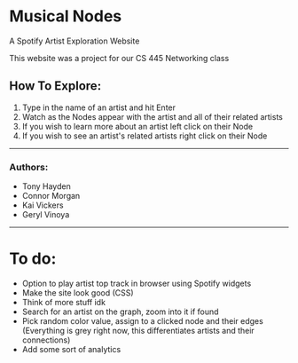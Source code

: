 # Musical Nodes
A Spotify Artist Exploration Website

This website was a project for our CS 445 Networking class

## How To Explore:
1. Type in the name of an artist and hit Enter
2. Watch as the Nodes appear with the artist and all of their related artists
3. If you wish to learn more about an artist left click on their Node
4. If you wish to see an artist's related artists right click on their Node
______________________________________________

### Authors:
* Tony Hayden
* Connor Morgan
* Kai Vickers
* Geryl Vinoya
______________________________________________

# To do:

* Option to play artist top track in browser using Spotify widgets
* Make the site look good (CSS)
* Think of more stuff idk
* Search for an artist on the graph, zoom into it if found
* Pick random color value, assign to a clicked node and their edges (Everything is grey right now, this differentiates artists and their connections)
* Add some sort of analytics
